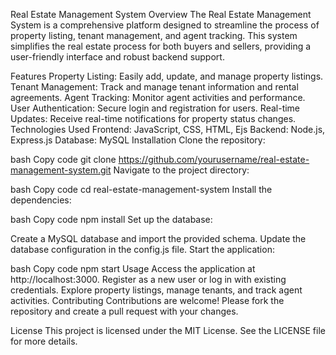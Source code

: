 Real Estate Management System
Overview
The Real Estate Management System is a comprehensive platform designed to streamline the process of property listing, tenant management, and agent tracking. This system simplifies the real estate process for both buyers and sellers, providing a user-friendly interface and robust backend support.

Features
Property Listing: Easily add, update, and manage property listings.
Tenant Management: Track and manage tenant information and rental agreements.
Agent Tracking: Monitor agent activities and performance.
User Authentication: Secure login and registration for users.
Real-time Updates: Receive real-time notifications for property status changes.
Technologies Used
Frontend: JavaScript, CSS, HTML, Ejs
Backend: Node.js, Express.js
Database: MySQL
Installation
Clone the repository:

bash
Copy code
git clone https://github.com/yourusername/real-estate-management-system.git
Navigate to the project directory:

bash
Copy code
cd real-estate-management-system
Install the dependencies:

bash
Copy code
npm install
Set up the database:

Create a MySQL database and import the provided schema.
Update the database configuration in the config.js file.
Start the application:

bash
Copy code
npm start
Usage
Access the application at http://localhost:3000.
Register as a new user or log in with existing credentials.
Explore property listings, manage tenants, and track agent activities.
Contributing
Contributions are welcome! Please fork the repository and create a pull request with your changes.

License
This project is licensed under the MIT License. See the LICENSE file for more details.

